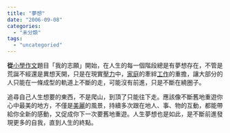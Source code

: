 ```yaml
---
title: "夢想"
date: "2006-09-08"
categories: 
  - "未分類"
tags: 
  - "uncategoried"
---
```


**從**[小學](http://www.contentinside.net/redirkey.aspx?wid=1&kw=%u5C0F%u5B78 "搜尋這個關鍵字的相關內容")[作文](http://www.contentinside.net/redirkey.aspx?wid=1&kw=%u4F5C%u6587 "搜尋這個關鍵字的相關內容")題目「我的志願」開始，在人生的每一個階段總是有夢想存在，不管是荒誕不經還是異想天開，只是在現實[壓力](http://www.contentinside.net/redirkey.aspx?wid=1&kw=%u58D3%u529B "搜尋這個關鍵字的相關內容")中，[家庭](http://www.contentinside.net/redirkey.aspx?wid=1&kw=%u5BB6%u5EAD "搜尋這個關鍵字的相關內容")的牽絆[工作](http://www.contentinside.net/redirkey.aspx?wid=1&kw=%u5DE5%u4F5C "搜尋這個關鍵字的相關內容")的重擔，讓大部分的人只能在一條成型的軌道上不斷的走，可能沒有前進，只是不斷在繞圈子。

追尋自己人生想要的東西，不是爬山，到頂了只能往下走。應該像不斷舊地重遊你心中最美的地方，不僅是[美麗](http://www.contentinside.net/redirkey.aspx?wid=1&kw=%u7F8E%u9E97 "搜尋這個關鍵字的相關內容")的風景，持續多次跟在地人、事、物的互動，都能帶給你全新的感動，又促成你下一次要舊地重遊。人生夢想也是如此，是不斷前進發現更多的自我，直到人生的終點。
